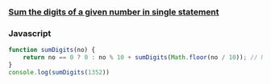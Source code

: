 ### [Sum the digits of a given number in single statement](http://www.geeksforgeeks.org/how-can-we-sum-the-digits-of-a-given-number-in-single-statement/)

### Javascript
```js
function sumDigits(no) {
    return no == 0 ? 0 : no % 10 + sumDigits(Math.floor(no / 10)); // Math.floor(x/y) for Integer Division
}
console.log(sumDigits(1352))
```
